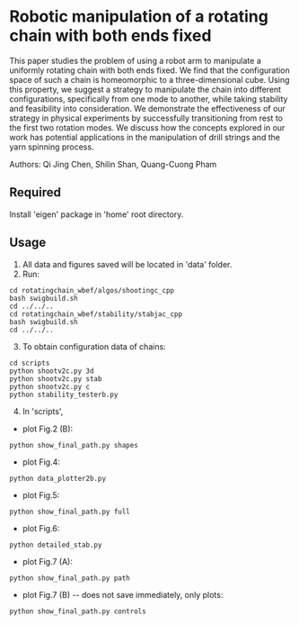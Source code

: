 # Robotic manipulation of a rotating chain with both ends fixed

This paper studies the problem of using a robot arm to manipulate a uniformly rotating chain with both ends fixed. We find that the configuration space of such a chain is homeomorphic to a three-dimensional cube. Using this property, we suggest a strategy to manipulate the chain into different configurations, specifically from one mode to another, while taking stability and feasibility into consideration. We demonstrate the effectiveness of our strategy in physical experiments by successfully transitioning from rest to the first two rotation modes. We discuss how the concepts explored in our work has potential applications in the manipulation of drill strings and the yarn spinning process.

Authors: Qi Jing Chen, Shilin Shan, Quang-Cuong Pham

## Required
Install 'eigen' package in 'home' root directory.

## Usage
1. All data and figures saved will be located in 'data' folder.
2. Run:
```
cd rotatingchain_wbef/algos/shootingc_cpp
bash swigbuild.sh
cd ../../..
cd rotatingchain_wbef/stability/stabjac_cpp
bash swigbuild.sh
cd ../../..
```
3. To obtain configuration data of chains:
```
cd scripts
python shootv2c.py 3d
python shootv2c.py stab
python shootv2c.py c
python stability_testerb.py
```

4. In 'scripts',
- plot Fig.2 (B):
```
python show_final_path.py shapes
```
- plot Fig.4:
```
python data_plotter2b.py
```
- plot Fig.5:
```
python show_final_path.py full
```
- plot Fig.6:
```
python detailed_stab.py 
```
- plot Fig.7 (A):
```
python show_final_path.py path
```
- plot Fig.7 (B) -- does not save immediately, only plots:
```
python show_final_path.py controls
```
